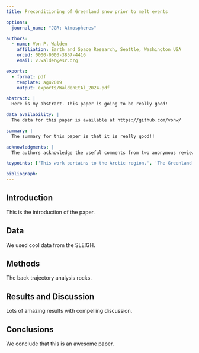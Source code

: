 ```yaml
---
title: Preconditioning of Greenland snow prior to melt events

options:
  journal_name: "JGR: Atmospheres"

authors:
  - name: Von P. Walden
    affiliation: Earth and Space Research, Seattle, Washington USA
    orcid: 0000-0003-3857-4416
    email: v.walden@esr.org

exports:
  - format: pdf
    template: agu2019
    output: exports/WaldenEtAl_2024.pdf

abstract: |
  Here is my abstract. This paper is going to be really good!

data_availability: |
  The data for this paper is available at https://github.com/vonw/

summary: |
  The summary for this paper is that it is really good!!

acknowledgments: | 
  The authors acknowledge the useful comments from two anonymous reviewers.

keypoints: ['This work pertains to the Arctic region.', 'The Greenland Ice Sheet (GrIS) is undergoing a complete transformation due to global warming.', "We SLEIGH'd it!!"]

bibliograph:
---
```


## Introduction

This is the introduction of the paper.

## Data

We used cool data from the SLEIGH.

## Methods

The back trajectory analysis rocks.

## Results and Discussion

Lots of amazing results with compelling discussion.

## Conclusions

We conclude that this is an awesome paper.
